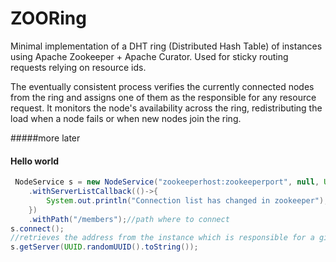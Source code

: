 # ZOORing

Minimal implementation of a DHT ring (Distributed Hash Table) of instances using Apache Zookeeper + Apache Curator. Used for sticky routing requests relying on resource ids.

The eventually consistent process verifies the currently connected nodes from the ring and assigns one of them as the responsible for any resource request. It monitors the node's availability across the ring, redistributing the load when a node fails or when new nodes join the ring.

#####more later

#### Hello world

```java
 NodeService s = new NodeService("zookeeperhost:zookeeperport", null, UUID.randomUUID().toString(), "current host address. ex.: 10.1.0.15")
    .withServerListCallback(()->{
        System.out.println("Connection list has changed in zookeeper");
    })
    .withPath("/members");//path where to connect
s.connect();
//retrieves the address from the instance which is responsible for a given resource key
s.getServer(UUID.randomUUID().toString()); 
```

  

